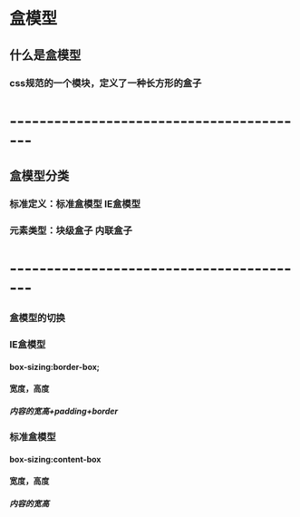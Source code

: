 # 盒模型
## 什么是盒模型
### css规范的一个模块，定义了一种长方形的盒子
# -----------------------------------------
## 盒模型分类
### 标准定义：标准盒模型 IE盒模型
### 元素类型：块级盒子 内联盒子
# -----------------------------------------
### 盒模型的切换
### IE盒模型
#### box-sizing:border-box;
#### 宽度，高度
##### 内容的宽高+padding+border
### 标准盒模型
#### box-sizing:content-box
#### 宽度，高度
##### 内容的宽高